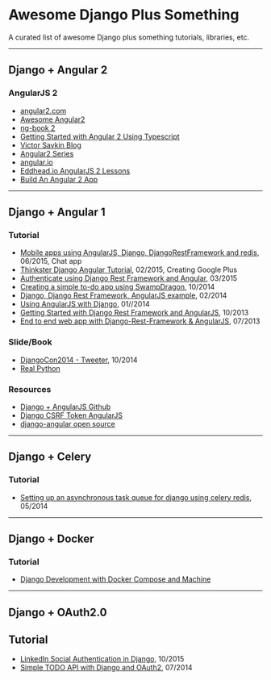 # Awesome Django Plus Something

A curated list of awesome Django plus something tutorials, libraries, etc.

---

## Django + Angular 2

### AngularJS 2

- [angular2.com](http://www.angular2.com/)
- [Awesome Angular2](https://github.com/angular-class/awesome-angular2)
- [ng-book 2](https://www.ng-book.com/2)
- [Getting Started with Angular 2 Using Typescript](http://www.sitepoint.com/getting-started-with-angular-2-using-typescript/)
- [Victor Savkin Blog](http://victorsavkin.com/)
- [Angular2 Series](https://auth0.com/blog/2015/09/03/angular2-series-working-with-pipes/)
- [angular.io](https://angular.io/docs/js/latest/index.html)
- [Eddhead.io AngularJS 2 Lessons](https://egghead.io/technologies/angular2)
- [Build An Angular 2 App](http://www.wintellect.com/devcenter/jcarroll/build-an-angular-2-app-the-root-component)

---

## Django + Angular 1

### Tutorial

- [Mobile apps using AngularJS, Django, DjangoRestFramework and redis](http://www.aptuz.com/blog/mobile-apps-using-angularjs-django-djangorestframework-and-redis-part-1/), 06/2015, Chat app
- [Thinkster Django Angular Tutorial](https://github.com/brwr/thinkster-django-angular-tutorial), 02/2015, Creating Google Plus
- [Authenticate using Django Rest Framework and Angular](http://richardtier.com/2014/03/15/authenticate-using-django-rest-framework-endpoint-and-angularjs/), 03/2015
- [Creating a simple to-do app using SwampDragon](http://swampdragon.net/tutorial/part-1-here-be-dragons-and-thats-a-good-thing/), 10/2014
- [Django, Django Rest Framework, AngularJS example](http://nanvel.com/b/1393545600), 02/2014
- [Using AngularJS with Django](http://glynjackson.org/weblog/tutorial-using-angularjs-django/), 01//2014
- [Getting Started with Django Rest Framework and AngularJS](http://blog.kevinastone.com/getting-started-with-django-rest-framework-and-angularjs.html), 10/2013
- [End to end web app with Django-Rest-Framework & AngularJS](http://mourafiq.com/2013/07/01/end-to-end-web-app-with-django-angular-1.html), 07/2013

### Slide/Book

- [DjangoCon2014 - Tweeter](http://www.slideshare.net/nnja/djangocon-2014-angular-django?related=1), 10/2014
- [Real Python](https://realpython.com/courses/#course-3-advanced-web-development-with-django)

### Resources

- [Django + AngularJS Github](https://github.com/jrief/django-angular)
- [Django CSRF Token AngularJS](http://joelsaupe.com/programming/django-csrf-token-angularjs/)
- [django-angular open source](http://django-angular.readthedocs.org/en/latest/)

---

## Django + Celery

### Tutorial

- [Setting up an asynchronous task queue for django using celery redis](http://michal.karzynski.pl/blog/2014/05/18/setting-up-an-asynchronous-task-queue-for-django-using-celery-redis/), 05/2014

---

## Django + Docker

### Tutorial

- [Django Development with Docker Compose and Machine](https://realpython.com/blog/python/django-development-with-docker-compose-and-machine/)

---

## Django + OAuth2.0

## Tutorial

- [LinkedIn Social Authentication in Django](https://realpython.com/blog/python/linkedin-social-authentication-in-django/), 10/2015
- [Simple TODO API with Django and OAuth2](http://www.madewithtea.com/simple-todo-api-with-django-and-oauth2.html), 07/2014
